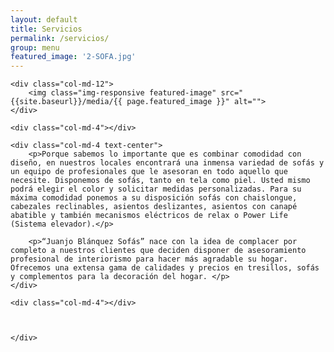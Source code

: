 ```yaml
---
layout: default
title: Servicios
permalink: /servicios/
group: menu
featured_image: '2-SOFA.jpg'
---
```


<div class="row">

	<div class="col-md-12">	
		<img class="img-responsive featured-image" src="{{site.baseurl}}/media/{{ page.featured_image }}" alt="">
	</div>

	<div class="col-md-4"></div>

	<div class="col-md-4 text-center">
		<p>Porque sabemos lo importante que es combinar comodidad con diseño, en nuestros locales encontrará una inmensa variedad de sofás y un equipo de profesionales que le asesoran en todo aquello que necesite. Disponemos de sofás, tanto en tela como piel. Usted mismo podrá elegir el color y solicitar medidas personalizadas. Para su máxima comodidad ponemos a su disposición sofás con chaislongue, cabezales reclinables, asientos deslizantes, asientos con canapé abatible y también mecanismos eléctricos de relax o Power Life (Sistema elevador).</p>

		<p>“Juanjo Blánquez Sofás” nace con la idea de complacer por completo a nuestros clientes que deciden disponer de asesoramiento profesional de interiorismo para hacer más agradable su hogar. Ofrecemos una extensa gama de calidades y precios en tresillos, sofás y complementos para la decoración del hogar. </p>	
	</div>

	<div class="col-md-4"></div>

	
	
	</div>
